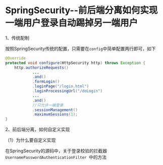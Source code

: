 # SpringSecurity--前后端分离如何实现一端用户登录自动踢掉另一端用户

1、传统配制

按照SpringSecurity传统的配置，只需要在`config`中简单配置两行即可，如下

~~~java
@Override
protected void configure(HttpSecurity http) throws Exception {
    http.authorizeRequests()
            ...
            .and()
            .formLogin()
            .loginPage("/login.html")
            .loginProcessingUrl("/doLogin")
            ...
            .and()
        	//只允许一端登录
            .sessionManagement()
            .maximumSessions(1);
}
~~~

2、前后端分离，如何自定义实现

（1）为什么要自定义实现

在SpringSecurity的源码中，关于登录校验的拦截器`UsernamePasswordAuthenticationFilter `中的方法

